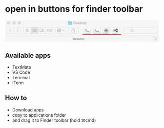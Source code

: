# open in buttons for finder toolbar

![screenshot](src/images/screenshot.png "screenshot")

## Available apps

- TextMate
- VS Code
- Terminal
- iTerm

## How to
- Download apps
- copy to applications folder
- and drag it to Finder toolbar (hold ⌘cmd)  
